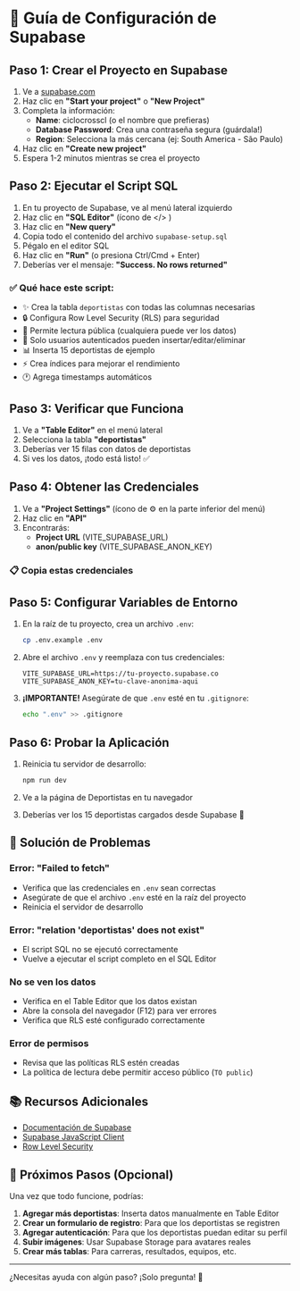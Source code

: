 # 🚀 Guía de Configuración de Supabase

## Paso 1: Crear el Proyecto en Supabase

1. Ve a [supabase.com](https://supabase.com)
2. Haz clic en **"Start your project"** o **"New Project"**
3. Completa la información:
   - **Name**: ciclocrosscl (o el nombre que prefieras)
   - **Database Password**: Crea una contraseña segura (guárdala!)
   - **Region**: Selecciona la más cercana (ej: South America - São Paulo)
4. Haz clic en **"Create new project"**
5. Espera 1-2 minutos mientras se crea el proyecto

## Paso 2: Ejecutar el Script SQL

1. En tu proyecto de Supabase, ve al menú lateral izquierdo
2. Haz clic en **"SQL Editor"** (ícono de </> )
3. Haz clic en **"New query"**
4. Copia todo el contenido del archivo `supabase-setup.sql`
5. Pégalo en el editor SQL
6. Haz clic en **"Run"** (o presiona Ctrl/Cmd + Enter)
7. Deberías ver el mensaje: **"Success. No rows returned"**

### ✅ Qué hace este script:

- ✨ Crea la tabla `deportistas` con todas las columnas necesarias
- 🔒 Configura Row Level Security (RLS) para seguridad
- 📖 Permite lectura pública (cualquiera puede ver los datos)
- 🔐 Solo usuarios autenticados pueden insertar/editar/eliminar
- 📊 Inserta 15 deportistas de ejemplo
- ⚡ Crea índices para mejorar el rendimiento
- 🕐 Agrega timestamps automáticos

## Paso 3: Verificar que Funciona

1. Ve a **"Table Editor"** en el menú lateral
2. Selecciona la tabla **"deportistas"**
3. Deberías ver 15 filas con datos de deportistas
4. Si ves los datos, ¡todo está listo! ✅

## Paso 4: Obtener las Credenciales

1. Ve a **"Project Settings"** (ícono de ⚙️ en la parte inferior del menú)
2. Haz clic en **"API"**
3. Encontrarás:
   - **Project URL** (VITE_SUPABASE_URL)
   - **anon/public key** (VITE_SUPABASE_ANON_KEY)

### 📋 Copia estas credenciales

## Paso 5: Configurar Variables de Entorno

1. En la raíz de tu proyecto, crea un archivo `.env`:

   ```bash
   cp .env.example .env
   ```

2. Abre el archivo `.env` y reemplaza con tus credenciales:

   ```env
   VITE_SUPABASE_URL=https://tu-proyecto.supabase.co
   VITE_SUPABASE_ANON_KEY=tu-clave-anonima-aqui
   ```

3. **¡IMPORTANTE!** Asegúrate de que `.env` esté en tu `.gitignore`:
   ```bash
   echo ".env" >> .gitignore
   ```

## Paso 6: Probar la Aplicación

1. Reinicia tu servidor de desarrollo:

   ```bash
   npm run dev
   ```

2. Ve a la página de Deportistas en tu navegador

3. Deberías ver los 15 deportistas cargados desde Supabase 🎉

## 🔧 Solución de Problemas

### Error: "Failed to fetch"

- Verifica que las credenciales en `.env` sean correctas
- Asegúrate de que el archivo `.env` esté en la raíz del proyecto
- Reinicia el servidor de desarrollo

### Error: "relation 'deportistas' does not exist"

- El script SQL no se ejecutó correctamente
- Vuelve a ejecutar el script completo en el SQL Editor

### No se ven los datos

- Verifica en el Table Editor que los datos existan
- Abre la consola del navegador (F12) para ver errores
- Verifica que RLS esté configurado correctamente

### Error de permisos

- Revisa que las políticas RLS estén creadas
- La política de lectura debe permitir acceso público (`TO public`)

## 📚 Recursos Adicionales

- [Documentación de Supabase](https://supabase.com/docs)
- [Supabase JavaScript Client](https://supabase.com/docs/reference/javascript/introduction)
- [Row Level Security](https://supabase.com/docs/guides/auth/row-level-security)

## 🎯 Próximos Pasos (Opcional)

Una vez que todo funcione, podrías:

1. **Agregar más deportistas**: Inserta datos manualmente en Table Editor
2. **Crear un formulario de registro**: Para que los deportistas se registren
3. **Agregar autenticación**: Para que los deportistas puedan editar su perfil
4. **Subir imágenes**: Usar Supabase Storage para avatares reales
5. **Crear más tablas**: Para carreras, resultados, equipos, etc.

---

¿Necesitas ayuda con algún paso? ¡Solo pregunta! 🚀
